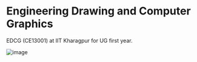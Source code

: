 # Engineering Drawing and Computer Graphics

EDCG (CE13001) at IIT Kharagpur for UG first year.

![image](https://user-images.githubusercontent.com/52452181/112789240-47350900-907a-11eb-9adc-71a2df28225e.png)

